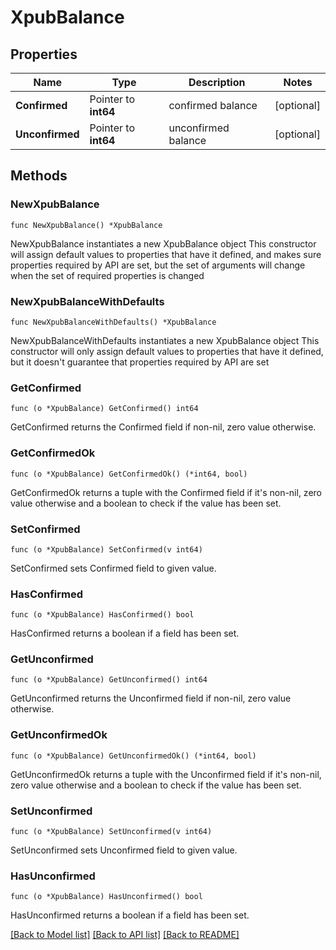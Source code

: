 # XpubBalance

## Properties

Name | Type | Description | Notes
------------ | ------------- | ------------- | -------------
**Confirmed** | Pointer to **int64** | confirmed balance | [optional] 
**Unconfirmed** | Pointer to **int64** | unconfirmed balance | [optional] 

## Methods

### NewXpubBalance

`func NewXpubBalance() *XpubBalance`

NewXpubBalance instantiates a new XpubBalance object
This constructor will assign default values to properties that have it defined,
and makes sure properties required by API are set, but the set of arguments
will change when the set of required properties is changed

### NewXpubBalanceWithDefaults

`func NewXpubBalanceWithDefaults() *XpubBalance`

NewXpubBalanceWithDefaults instantiates a new XpubBalance object
This constructor will only assign default values to properties that have it defined,
but it doesn't guarantee that properties required by API are set

### GetConfirmed

`func (o *XpubBalance) GetConfirmed() int64`

GetConfirmed returns the Confirmed field if non-nil, zero value otherwise.

### GetConfirmedOk

`func (o *XpubBalance) GetConfirmedOk() (*int64, bool)`

GetConfirmedOk returns a tuple with the Confirmed field if it's non-nil, zero value otherwise
and a boolean to check if the value has been set.

### SetConfirmed

`func (o *XpubBalance) SetConfirmed(v int64)`

SetConfirmed sets Confirmed field to given value.

### HasConfirmed

`func (o *XpubBalance) HasConfirmed() bool`

HasConfirmed returns a boolean if a field has been set.

### GetUnconfirmed

`func (o *XpubBalance) GetUnconfirmed() int64`

GetUnconfirmed returns the Unconfirmed field if non-nil, zero value otherwise.

### GetUnconfirmedOk

`func (o *XpubBalance) GetUnconfirmedOk() (*int64, bool)`

GetUnconfirmedOk returns a tuple with the Unconfirmed field if it's non-nil, zero value otherwise
and a boolean to check if the value has been set.

### SetUnconfirmed

`func (o *XpubBalance) SetUnconfirmed(v int64)`

SetUnconfirmed sets Unconfirmed field to given value.

### HasUnconfirmed

`func (o *XpubBalance) HasUnconfirmed() bool`

HasUnconfirmed returns a boolean if a field has been set.


[[Back to Model list]](../README.md#documentation-for-models) [[Back to API list]](../README.md#documentation-for-api-endpoints) [[Back to README]](../README.md)


